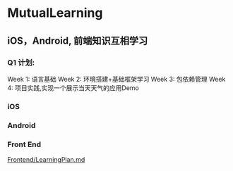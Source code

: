 # MutualLearning
## iOS，Android, 前端知识互相学习

### Q1 计划:
Week 1: 语言基础
Week 2: 环境搭建+基础框架学习
Week 3: 包依赖管理
Week 4: 项目实践,实现一个展示当天天气的应用Demo

### iOS

### Android

### Front End

[Frontend/LearningPlan.md](https://github.com/douxinchun/MutualLearning/blob/main/Frontend/LearningPlan.md)
